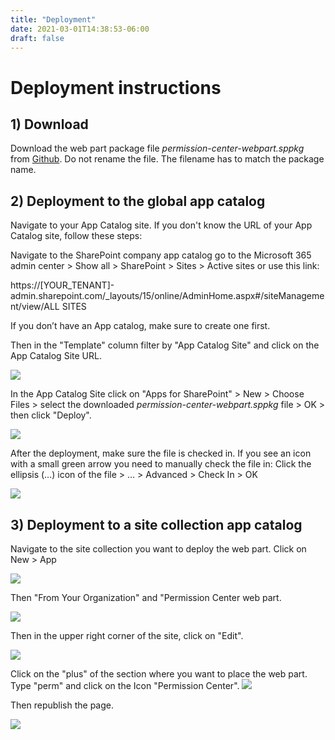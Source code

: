 ```yaml
---
title: "Deployment"
date: 2021-03-01T14:38:53-06:00
draft: false
---
```


# Deployment instructions

## 1) Download

Download the web part package file _permission-center-webpart.sppkg_ from [Github](https://github.com/WhizzyApps/SPO-Permission-Center-Web-Part/releases). Do not rename the file. The filename has to match the package name.

## 2) Deployment to the global app catalog

Navigate to your App Catalog site. If you don&#39;t know the URL of your App Catalog site, follow these steps:

Navigate to the SharePoint company app catalog go to the Microsoft 365 admin center > Show all > SharePoint > Sites > Active sites or use this link: 

https://[YOUR_TENANT]-admin.sharepoint.com/_layouts/15/online/AdminHome.aspx#/siteManagement/view/ALL SITES 

If you don’t have an App catalog, make sure to create one first.

Then in the &quot;Template&quot; column filter by &quot;App Catalog Site&quot; and click on the App Catalog Site URL.

![](/Deployment/images/01.png)


In the App Catalog Site click on &quot;Apps for SharePoint&quot; > New > Choose Files > select the downloaded _permission-center-webpart.sppkg_ file > OK > then click &quot;Deploy&quot;.

![](/Deployment/images/02.png)


After the deployment, make sure the file is checked in. If you see an icon with a small green arrow you need to manually check the file in: Click the ellipsis (…) icon of the file > … > Advanced > Check In > OK

![](/Deployment/images/03.png)


## 3) Deployment to a site collection app catalog

Navigate to the site collection you want to deploy the web part. Click on New > App

![](/Deployment/images/04.png)


Then &quot;From Your Organization&quot; and &quot;Permission Center web part.

![](/Deployment/images/05.png)


Then in the upper right corner of the site, click on &quot;Edit&quot;.

![](/Deployment/images/06.png)


Click on the &quot;plus&quot; of the section where you want to place the web part. Type &quot;perm&quot; and click on the Icon &quot;Permission Center&quot;. 
![](/Deployment/images/07.png)


Then republish the page.

![](/Deployment/images/08.png)